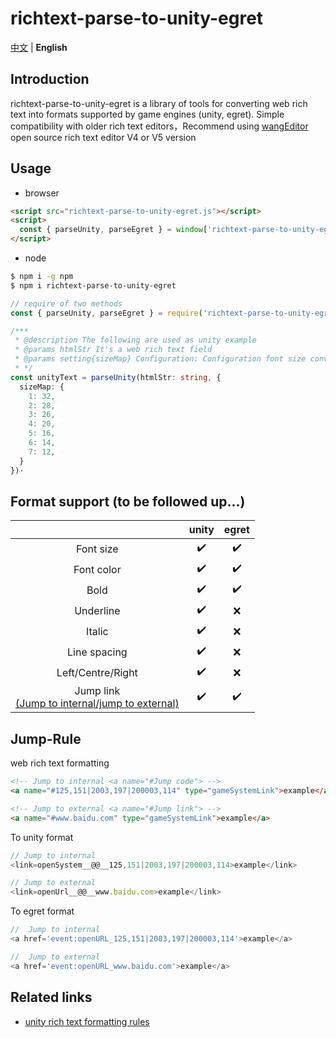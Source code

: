 # richtext-parse-to-unity-egret

[中文](./README.md) | **English**

## Introduction

richtext-parse-to-unity-egret is a library of tools for converting web rich text into formats supported by game engines (unity, egret).
Simple compatibility with older rich text editors，Recommend using [wangEditor](https://github.com/wangeditor-team/wangEditor) open source rich text editor V4 or V5 version

## Usage
- browser
  
``` HTML
<script src="richtext-parse-to-unity-egret.js"></script>
<script>
  const { parseUnity, parseEgret } = window['richtext-parse-to-unity-egret']
</script>
```

- node
``` bash
$ npm i -g npm
$ npm i richtext-parse-to-unity-egret
```
``` typescript
// require of two methods
const { parseUnity, parseEgret } = require('richtext-parse-to-unity-egret');

/***
 * @description The following are used as unity example
 * @params htmlStr It's a web rich text field
 * @params setting{sizeMap} Configuration: Configuration font size conversion
 * */ 
const unityText = parseUnity(htmlStr: string, {
  sizeMap: {
    1: 32,
    2: 28,
    3: 26,
    4: 20,
    5: 16,
    6: 14,
    7: 12,
  }
})·

```

## Format support (to be followed up...)

|         |    unity   |    egret   |
|   :-:   |     :-:    |    :-:   |
|Font size|     ✔️     |     ✔️   |
|Font color|     ✔️     |     ✔️   |
|Bold   |     ✔️     |     ✔️   |
|Underline   |     ✔️     |    ❌  |
|Italic   |     ✔️     |    ❌  |
|Line spacing  |     ✔️     |     ❌   |
|Left/Centre/Right|     ✔️     |     ❌    |
|Jump link<br>[(Jump to internal/jump to external)](Jump-rule "Jump-Rule")|     ✔️     |     ✔️   |


## Jump-Rule
web rich text formatting
``` HTML
<!-- Jump to internal <a name="#Jump code"> -->
<a name="#125,151|2003,197|200003,114" type="gameSystemLink">example</a>

<!-- Jump to external <a name="#Jump link"> -->
<a name="#www.baidu.com" type="gameSystemLink">example</a>
```

To unity format
``` JavaScript
// Jump to internal
<link=openSystem__@@__125,151|2003,197|200003,114>example</link>

// Jump to external
<link=openUrl__@@__www.baidu.com>example</link>
```


To egret format
``` JavaScript
//  Jump to internal
<a href='event:openURL_125,151|2003,197|200003,114'>example</a>

//  Jump to external
<a href='event:openURL_www.baidu.com'>example</a>
```

## Related links
- [unity rich text formatting rules](http://digitalnativestudios.com/textmeshpro/docs/rich-text)
